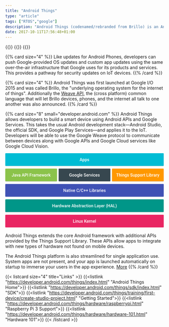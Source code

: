 ```yaml
---
title: "Android Things"
type: "article"
tags: ["RTOS","google"]
description: "Android Things (codenamed/rebranded from Brillo) is an Android-based embedded operating system platform by Google. It is aimed to be used with low-power and memory constrained Internet of Things (IoT) devices, which are usually built from different microcontroller platforms."
date: 2017-10-11T17:56:48+01:00
---
```


{{<card size="4" small="Wikipedia" style="info">}}
{{<description>}}
{{</card>}}

{{% card size="4" %}}
Like updates for Android Phones, developers can push Google-provided OS updates and custom app updates using the same over-the-air infrastructure that Google uses for its products and services. This provides a pathway for security updates on IoT devices.
{{% /card %}}

{{% card size="4" %}}
Android Things was first launched at Google I/O 2015 and was called Brillo, the "underlying operating system for the internet of things". Additionally the [Weave API](https://developers.nest.com/weave/), the (cross platform) common language that will let Brillo devices, phones, and the internet all talk to one another was also announced.
{{% /card %}}

{{% card size="8" small="developer.android.com" %}}
Android Things allows developers to build a smart device using Android APIs and Google Services. This takes the usual Android development stack—Android Studio, the official SDK, and Google Play Services—and applies it to the IoT. Developers will be able to use the Google Weave protocol to communicate between devices along with Google APIs and Google Cloud services like Google Cloud Vision.

![Android Things Architecture](/img/articles/android-things-architecture.png "Android Things Architecture from developer.android.com")

Android Things extends the core Android framework with additional APIs provided by the Things Support Library. These APIs allow apps to integrate with new types of hardware not found on mobile devices.

The Android Things platform is also streamlined for single application use. System apps are not present, and your app is launched automatically on startup to immerse your users in the app experience. [More](https://developer.android.com/things/sdk/index.html)
{{% /card %}}

{{< listcard size="4" title="Links" >}}
    {{<listlink "https://developer.android.com/things/index.html" "Android Things Home">}}
    {{<listlink "https://developer.android.com/things/sdk/index.html" "SDK">}}
    {{<listlink "https://developer.android.com/things/training/first-device/create-studio-project.html" "Getting Started">}}
    {{<listlink "https://developer.android.com/things/hardware/raspberrypi.html" "Raspberry Pi 3 Support">}}
    {{<listlink "https://developer.android.com/things/hardware/hardware-101.html" "Hardware 101">}}
{{< /listcard >}}